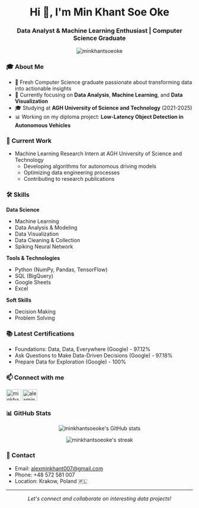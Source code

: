 <h1 align="center">Hi 👋, I'm Min Khant Soe Oke</h1>
<h3 align="center">Data Analyst & Machine Learning Enthusiast | Computer Science Graduate</h3>

<p align="center">
  <img src="https://komarev.com/ghpvc/?username=minkhantsoeoke&label=Profile%20views&color=0e75b6&style=flat" alt="minkhantsoeoke" />
</p>

### 🎓 About Me

- 🎯 Fresh Computer Science graduate passionate about transforming data into actionable insights
- 🌱 Currently focusing on **Data Analysis**, **Machine Learning**, and **Data Visualization**
- 🎓 Studying at **AGH University of Science and Technology** (2021-2025)
- 📊 Working on my diploma project: **Low-Latency Object Detection in Autonomous Vehicles**

### 🔭 Current Work

- Machine Learning Research Intern at AGH University of Science and Technology
  - Developing algorithms for autonomous driving models
  - Optimizing data engineering processes
  - Contributing to research publications

### 🛠️ Skills

**Data Science**
- Machine Learning
- Data Analysis & Modeling
- Data Visualization
- Data Cleaning & Collection
- Spiking Neural Network

**Tools & Technologies**
- Python (NumPy, Pandas, TensorFlow)
- SQL (BigQuery)
- Google Sheets
- Excel

**Soft Skills**
- Decision Making
- Problem Solving

### 📚 Latest Certifications

- Foundations: Data, Data, Everywhere (Google) - 97.12%
- Ask Questions to Make Data-Driven Decisions (Google) - 97.18%
- Prepare Data for Exploration (Google) - 100%

### 📫 Connect with me

<p align="left">
<a href="https://linkedin.com/in/minkhantsoeoke" target="blank"><img align="center" src="https://raw.githubusercontent.com/rahuldkjain/github-profile-readme-generator/master/src/images/icons/Social/linked-in-alt.svg" alt="minkhantsoeoke" height="30" width="40" /></a>
<a href="https://kaggle.com/alexminkhant" target="blank"><img align="center" src="https://raw.githubusercontent.com/rahuldkjain/github-profile-readme-generator/master/src/images/icons/Social/kaggle.svg" alt="alexminkhant" height="30" width="40" /></a>
</p>

### 📊 GitHub Stats

<p align="center">
  <img src="https://github-readme-stats.vercel.app/api?username=minkhantsoeoke&show_icons=true&theme=radical" alt="minkhantsoeoke's GitHub stats" />
</p>

<p align="center">
  <img src="https://github-readme-streak-stats.herokuapp.com/?user=minkhantsoeoke&theme=radical" alt="minkhantsoeoke's streak" />
</p>

### 📧 Contact

- Email: alexminkhant007@gmail.com
- Phone: +48 572 581 007
- Location: Krakow, Poland 🇵🇱

---

<p align="center">
  <i>Let's connect and collaborate on interesting data projects!</i>
</p>
